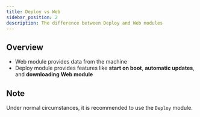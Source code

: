 ```yaml
---
title: Deploy vs Web
sidebar_position: 2
description: The difference between Deploy and Web modules
---
```


## Overview

- Web module provides data from the machine
- Deploy module provides features like **start on boot**, **automatic updates**, and **downloading Web module**

## Note
Under normal circumstances, it is recommended to use the `Deploy` module.
